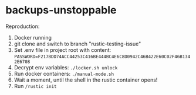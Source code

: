 # backups-unstoppable

Reproduction:

1. Docker running
2. git clone and switch to branch "rustic-testing-issue"
3. Set .env file in project root with content: `PASSWORD=F217BDD74ACC44253C416BE444BC4E6C8D0942C46B422E60C02F46B1342E6708`
4. Decrypt env variables: `./locker.sh unlock`
5. Run docker containers: `./manual-mode.sh`
6. Wait a moment, until the shell in the rustic container opens!
7. Run `/rustic init`
